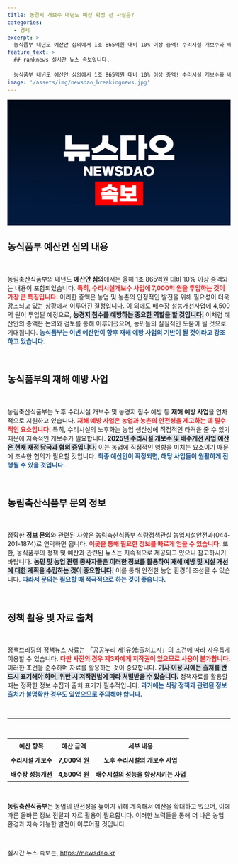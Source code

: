 ```yaml
---
title: 농경지 개보수 내년도 예산 확정 전 사실은?
categories:
  - 경제
excerpt: >
  농식품부 내년도 예산안 심의에서 1조 865억원 대비 10% 이상 증액! 수리시설 개보수와 배수장 성능 개선에 무려 1조 1,500억이 투입됩니다. 자세한 내용이 궁금하다면 클릭하세요!
feature_text: >
  ## ranknews 실시간 뉴스 속보입니다.

  농식품부 내년도 예산안 심의에서 1조 865억원 대비 10% 이상 증액! 수리시설 개보수와 배수장 성능 개선에 무려 1조 1,500억이 투입됩니다. 자세한 내용이 궁금하다면 클릭하세요!
image: '/assets/img/newsdao_breakingnews.jpg'
---
```


<p><img src="/assets/img/newsdao_breakingnews.jpg" alt="ranknews 속보" /></p>

<h2 data-ke-size="size26">농식품부 예산안 심의 내용</h2>

<p data-ke-size="size16">&nbsp;</p>

<p>농림축산식품부의 내년도 <b>예산안 심의</b>에서는 올해 1조 865억원 대비 10% 이상 증액되는 내용이 포함되었습니다. <b><span style="color: #ee2323;">특히, 수리시설개보수 사업에 7,000억 원을 투입하는 것이 가장 큰 특징입니다.</span></b> 이러한 증액은 농업 및 농촌의 안정적인 발전을 위해 필요성이 더욱 강조되고 있는 상황에서 이루어진 결정입니다. 이 외에도 배수장 성능개선사업에 4,500억 원이 투입될 예정으로, <b><span style="background-color: #21538527;">농경지 침수를 예방하는 중요한 역할을 할 것입니다.</span></b> 이처럼 예산안의 증액은 논의와 검토를 통해 이루어졌으며, 농민들의 실질적인 도움이 될 것으로 기대됩니다. <b><span style="color: #1a5490;">농식품부는 이번 예산안이 향후 재해 예방 사업의 기반이 될 것이라고 강조하고 있습니다.</span></b> </p>

<p data-ke-size="size16">&nbsp;</p>

<h2 data-ke-size="size26">농식품부의 재해 예방 사업</h2>

<p data-ke-size="size16">&nbsp;</p>

<p>농림축산식품부는 노후 수리시설 개보수 및 농경지 침수 예방 등 <b>재해 예방 사업</b>을 연차적으로 지원하고 있습니다. <b><span style="color: #ee2323;">재해 예방 사업은 농업과 농촌의 안전성을 제고하는 데 필수적인 요소입니다.</span></b> 특히, 수리시설의 노후화는 농업 생산성에 직접적인 타격을 줄 수 있기 때문에 지속적인 개보수가 필요합니다. <b><span style="background-color: #21538527;">2025년 수리시설 개보수 및 배수개선 사업 예산은 현재 재정 당국과 협의 중입니다.</span></b> 이는 농업에 직접적인 영향을 미치는 요소이기 때문에 조속한 협의가 필요할 것입니다. <b><span style="color: #1a5490;">최종 예산안이 확정되면, 해당 사업들이 원활하게 진행될 수 있을 것입니다.</span></b></p>

<p data-ke-size="size16">&nbsp;</p>

<h2 data-ke-size="size26">농림축산식품부 문의 정보</h2>

<p data-ke-size="size16">&nbsp;</p>

<p>정확한 <b>정보 문의</b>와 관련된 사항은 농림축산식품부 식량정책관실 농업시설안전과(044-201-1874)로 연락하면 됩니다. <b><span style="color: #ee2323;">이곳을 통해 필요한 정보를 빠르게 얻을 수 있습니다.</span></b> 또한, 농식품부의 정책 및 예산과 관련된 뉴스는 지속적으로 제공되고 있으니 참고하시기 바랍니다. <b><span style="background-color: #21538527;">농민 및 농업 관련 종사자들은 이러한 정보를 활용하여 재해 예방 및 시설 개선에 대한 계획을 수립하는 것이 중요합니다.</span></b> 이를 통해 안전한 농업 환경이 조성될 수 있습니다. <b><span style="color: #1a5490;">따라서 문의는 필요할 때 적극적으로 하는 것이 좋습니다.</span></b></p>

<p data-ke-size="size16">&nbsp;</p>

<h2 data-ke-size="size26">정책 활용 및 자료 출처</h2>

<p data-ke-size="size16">&nbsp;</p>

<p>정책브리핑의 정책뉴스 자료는 「공공누리 제1유형:출처표시」의 조건에 따라 자유롭게 이용할 수 있습니다. <b><span style="color: #ee2323;">다만 사진의 경우 제3자에게 저작권이 있으므로 사용이 불가합니다.</span></b> 이러한 조건을 준수하며 자료를 활용하는 것이 중요합니다. <b><span style="background-color: #21538527;">기사 이용 시에는 출처를 반드시 표기해야 하며, 위반 시 저작권법에 따라 처벌받을 수 있습니다.</span></b> 정책자료를 활용할 때는 정확한 정보 수집과 출처 표기가 필수적입니다. <b><span style="color: #1a5490;">과거에는 식량 정책과 관련된 정보 출처가 불명확한 경우도 있었으므로 주의해야 합니다.</span></b></p>

<p data-ke-size="size16">&nbsp;</p>

<hr>

<p data-ke-size="size16">&nbsp;</p>

<table style="width: 100%; border-collapse: collapse;">

  <tr style="height: 32px;">
    <td style="text-align: center; height: 17px;"><b>예산 항목</b></td>
    <td style="text-align: center; height: 17px;"><b>예산 금액</b></td>
    <td style="text-align: center; height: 17px;"><b>세부 내용</b></td>
  </tr>

  <tr style="height: 32px;">
    <td style="text-align: center; height: 17px;"><b>수리시설 개보수</b></td>
    <td style="text-align: center; height: 17px;"><b>7,000억 원</b></td>
    <td style="text-align: center; height: 17px;"><b>노후 수리시설의 개보수 사업</b></td>
  </tr>

  <tr style="height: 32px;">
    <td style="text-align: center; height: 17px;"><b>배수장 성능개선</b></td>
    <td style="text-align: center; height: 17px;"><b>4,500억 원</b></td>
    <td style="text-align: center; height: 17px;"><b>배수시설의 성능을 향상시키는 사업</b></td>
  </tr>

</table>

<p data-ke-size="size16">&nbsp;</p>

<p data-ke-size="size16"><b>농림축산식품부</b>는 농업의 안전성을 높이기 위해 계속해서 예산을 확대하고 있으며, 이에 따른 올바른 정보 전달과 자료 활용이 필요합니다. 이러한 노력들을 통해 더 나은 농업 환경과 지속 가능한 발전이 이루어질 것입니다.</p> 

<p data-ke-size="size16">&nbsp;</p>
실시간 뉴스 속보는, <a href="https://newsdao.kr" rel="dofollow">https://newsdao.kr</a>



